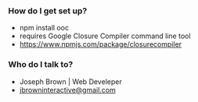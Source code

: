 ### How do I get set up? ###

* npm install ooc
* requires Google Closure Compiler command line tool
 * https://www.npmjs.com/package/closurecompiler

### Who do I talk to? ###

* Joseph Brown | Web Develeper
* jbrowninteractive@gmail.com
